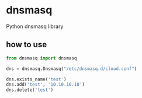# dnsmasq

Python dnsmasq library

## how to use

```python
from dnsmasq import dnsmasq

dns = dnsmasq.Dnsmasq("/etc/dnsmasq.d/cloud.conf")

dns.exists_name('test')
dns.add('test', '10.10.10.10')
dns.delete('test')
```
